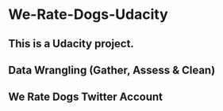 # We-Rate-Dogs-Udacity
## This is a Udacity project.
## Data Wrangling  (Gather, Assess & Clean)
## We Rate Dogs Twitter Account
